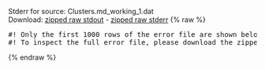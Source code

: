 Stderr for source:  Clusters.md_working_1.dat   
Download: [zipped raw stdout](Clusters.md_working_1.dat.plumed_master.stdout.txt.zip) - [zipped raw stderr](Clusters.md_working_1.dat.plumed_master.stderr.txt.zip) 
{% raw %}
<pre>
#! Only the first 1000 rows of the error file are shown below
#! To inspect the full error file, please download the zipped raw stderr file above
</pre>
{% endraw %}

